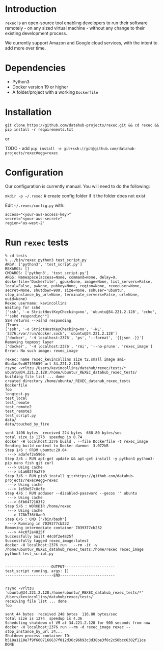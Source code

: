 # Introduction

`rexec` is an open-source tool enabling developers to run their software remotely - on any sized virtual machine - without any change to their existing development process.

We currently support Amazon and Google cloud services, with the intent to add more over time.

# Dependencies

* Python3 
* Docker version 19 or higher
* A folder/project with a working `Dockerfile`

# Installation 

`git clone https://github.com/datahub-projects/rexec.git && cd rexec && pip install -r requirements.txt`

or 

TODO - add `pip install -e git+ssh://git@github.com/datahub-projects/rexec#egg=rexec`

# Configuration

Our configuration is currently manual. You will need to do the following: 

`mkdir -p ~/.rexec` # create config folder if it the folder does not exist

Edit `~/.rexec/config.py` with:

```
access="<your-aws-access-key>"
secret="<your-aws-secret>"
region="us-west-2"
```

# Run `rexec` tests

```
% cd tests
% ../bin/rexec python3 test_script.py 
ARGV: ['python3', 'test_script.py']
REXARGS: []
CMDARGS: ['python3', 'test_script.py']
ARGS: Namespace(access=None, command=None, delay=0, dockerfile='Dockerfile', gpus=None, image=None, list_servers=False, local=False, p=None, pubkey=None, region=None, rexecuser=None, secret=None, shutdown=900, size=None, sshuser='ubuntu', stop_instance_by_url=None, terminate_servers=False, url=None, uuid=None)
Rexec username: kevincollins
Waiting for sshd
['ssh', '-o StrictHostKeyChecking=no', 'ubuntu@34.221.2.128', 'echo', "'sshd responding'"]
SSH returns -->sshd responding
|True<--
['ssh', '-o StrictHostKeyChecking=no', '-NL', '2376:/var/run/docker.sock', 'ubuntu@34.221.2.128']
['docker', '-H localhost:2376', 'ps', '--format', '{{json .}}']
Removing topmost layer
['docker', '-H localhost:2376', 'rmi', '--no-prune', 'rexec_image']
Error: No such image: rexec_image

rexec: name rexec_kevincollins size t2.small image ami-0ba3ac9cd67195659 url 34.221.2.128
rsync -vrltzu /Users/kevincollins/datahub/rexec/tests/* ubuntu@34.221.2.128:/home/ubuntu/_REXEC_datahub_rexec_tests/
building file list ... done
created directory /home/ubuntu/_REXEC_datahub_rexec_tests
Dockerfile
foo
longtest.py
test_local
test_remote
test_remote2
test_remote3
test_script.py
data/
data/touched_by_fire

sent 1498 bytes  received 224 bytes  688.80 bytes/sec
total size is 1273  speedup is 0.74
docker -H localhost:2376 build . --file Dockerfile -t rexec_image
Sending build context to Docker daemon  3.072kB
Step 1/6 : FROM ubuntu:20.04
 ---> adafef2e596e
Step 2/6 : RUN apt-get update && apt-get install -y python3 python3-pip nano fish git curl
 ---> Using cache
 ---> b1a602f9a279
Step 3/6 : RUN pip3 install git+https://github.com/datahub-projects/rexec#egg=rexec
 ---> Using cache
 ---> 1e59e57c8cfe
Step 4/6 : RUN adduser --disabled-password --gecos '' ubuntu
 ---> Using cache
 ---> 6fb6472103f2
Step 5/6 : WORKDIR /home/rexec
 ---> Using cache
 ---> 178b736f8ae9
Step 6/6 : CMD ["/bin/bash"]
 ---> Running in 7039377cb232
Removing intermediate container 7039377cb232
 ---> 44c0f2e4825f
Successfully built 44c0f2e4825f
Successfully tagged rexec_image:latest
docker -H localhost:2376 run   --rm -it -v /home/ubuntu/_REXEC_datahub_rexec_tests:/home/rexec rexec_image python3 test_script.py


---------------------OUTPUT-----------------------
test_script running, args: []
----------------------END-------------------------


rsync -vrltzu 'ubuntu@34.221.2.128:/home/ubuntu/_REXEC_datahub_rexec_tests/*' /Users/kevincollins/datahub/rexec/tests/
receiving file list ... done
foo

sent 44 bytes  received 248 bytes  116.80 bytes/sec
total size is 1274  speedup is 4.36
Scheduling shutdown of VM at 34.221.2.128 for 900 seconds from now
docker -H localhost:2376 run --rm -d rexec_image rexec --stop_instance_by_url 34...
Shutdown process container ID:
b518a1110e7f9f6607166637f012d36c96b93c3d38be3f0c2c50bcc6302f11ce
DONE




